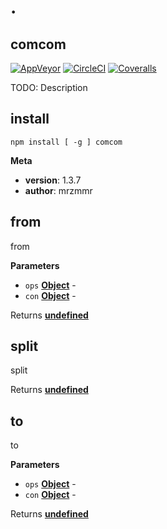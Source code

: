# .

## comcom

[![AppVeyor](https://img.shields.io/appveyor/ci/mrzmmr/comcom.svg?style=flat-square)](<>)
[![CircleCI](https://img.shields.io/circleci/project/mrzmmr/comcom.svg?style=flat-square)](<>)
[![Coveralls](https://img.shields.io/coveralls/mrzmmr/comcom.svg?style=flat-square)](<>)

TODO: Description

## install

    npm install [ -g ] comcom

**Meta**

-   **version**: 1.3.7
-   **author**: mrzmmr

## from

from

**Parameters**

-   `ops` **[Object](https://developer.mozilla.org/en-US/docs/Web/JavaScript/Reference/Global_Objects/Object)** -
-   `con` **[Object](https://developer.mozilla.org/en-US/docs/Web/JavaScript/Reference/Global_Objects/Object)** -

Returns **[undefined](https://developer.mozilla.org/en-US/docs/Web/JavaScript/Reference/Global_Objects/undefined)** 

## split

split

Returns **[undefined](https://developer.mozilla.org/en-US/docs/Web/JavaScript/Reference/Global_Objects/undefined)** 

## to

to

**Parameters**

-   `ops` **[Object](https://developer.mozilla.org/en-US/docs/Web/JavaScript/Reference/Global_Objects/Object)** -
-   `con` **[Object](https://developer.mozilla.org/en-US/docs/Web/JavaScript/Reference/Global_Objects/Object)** -

Returns **[undefined](https://developer.mozilla.org/en-US/docs/Web/JavaScript/Reference/Global_Objects/undefined)** 
